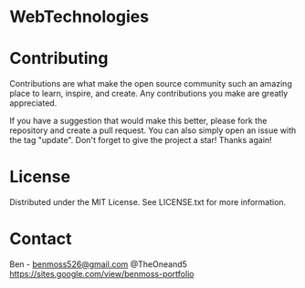 # WebTechnologies


# Contributing
Contributions are what make the open source community such an amazing place to learn, inspire, and create. Any contributions you make are greatly appreciated.

If you have a suggestion that would make this better, please fork the repository and create a pull request. You can also simply open an issue with the tag "update". Don't forget to give the project a star! Thanks again!

# License
Distributed under the MIT License. See LICENSE.txt for more information.

# Contact
Ben - benmoss526@gmail.com @TheOneand5
https://sites.google.com/view/benmoss-portfolio
